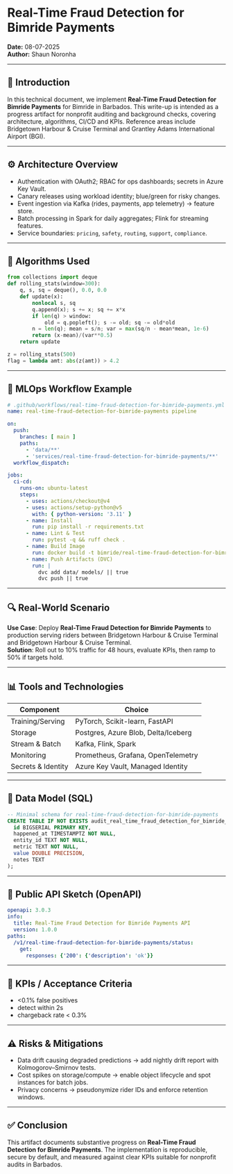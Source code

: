 # Real-Time Fraud Detection for Bimride Payments

**Date:** 08-07-2025  
**Author:** Shaun Noronha

---

## 🚀 Introduction

In this technical document, we implement **Real-Time Fraud Detection for Bimride Payments** for Bimride in Barbados.
This write-up is intended as a progress artifact for nonprofit auditing and background checks,
covering architecture, algorithms, CI/CD and KPIs. Reference areas include Bridgetown Harbour & Cruise Terminal and Grantley Adams International Airport (BGI).

---

## ⚙️ Architecture Overview

- Authentication with OAuth2; RBAC for ops dashboards; secrets in Azure Key Vault.
- Canary releases using workload identity; blue/green for risky changes.
- Event ingestion via Kafka (rides, payments, app telemetry) → feature store.
- Batch processing in Spark for daily aggregates; Flink for streaming features.
- Service boundaries: `pricing`, `safety`, `routing`, `support`, `compliance`.

---

## 🧠 Algorithms Used

```python
from collections import deque
def rolling_stats(window=300):
    q, s, sq = deque(), 0.0, 0.0
    def update(x):
        nonlocal s, sq
        q.append(x); s += x; sq += x*x
        if len(q) > window:
            old = q.popleft(); s -= old; sq -= old*old
        n = len(q); mean = s/n; var = max(sq/n - mean*mean, 1e-6)
        return (x-mean)/(var**0.5)
    return update

z = rolling_stats(500)
flag = lambda amt: abs(z(amt)) > 4.2
```

---

## 🔁 MLOps Workflow Example

```yaml
# .github/workflows/real-time-fraud-detection-for-bimride-payments.yml
name: real-time-fraud-detection-for-bimride-payments pipeline

on:
  push:
    branches: [ main ]
    paths:
      - 'data/**'
      - 'services/real-time-fraud-detection-for-bimride-payments/**'
  workflow_dispatch:

jobs:
  ci-cd:
    runs-on: ubuntu-latest
    steps:
      - uses: actions/checkout@v4
      - uses: actions/setup-python@v5
        with: { python-version: '3.11' }
      - name: Install
        run: pip install -r requirements.txt
      - name: Lint & Test
        run: pytest -q && ruff check .
      - name: Build Image
        run: docker build -t bimride/real-time-fraud-detection-for-bimride-payments:$GITHUB_SHA services/real-time-fraud-detection-for-bimride-payments
      - name: Push Artifacts (DVC)
        run: |
          dvc add data/ models/ || true
          dvc push || true
```

---

## 🔍 Real-World Scenario

**Use Case**: Deploy **Real-Time Fraud Detection for Bimride Payments** to production serving riders between Bridgetown Harbour & Cruise Terminal and Bridgetown Harbour & Cruise Terminal.  
**Solution**: Roll out to 10% traffic for 48 hours, evaluate KPIs, then ramp to 50% if targets hold.

---

## 📊 Tools and Technologies

| Component                | Choice                                      |
|-------------------------|----------------------------------------------|
| Training/Serving        | PyTorch, Scikit-learn, FastAPI               |
| Storage                 | Postgres, Azure Blob, Delta/Iceberg          |
| Stream & Batch          | Kafka, Flink, Spark                          |
| Monitoring              | Prometheus, Grafana, OpenTelemetry           |
| Secrets & Identity      | Azure Key Vault, Managed Identity            |

---

## 📐 Data Model (SQL)

```sql
-- Minimal schema for real-time-fraud-detection-for-bimride-payments
CREATE TABLE IF NOT EXISTS audit_real_time_fraud_detection_for_bimride_payments (
  id BIGSERIAL PRIMARY KEY,
  happened_at TIMESTAMPTZ NOT NULL,
  entity_id TEXT NOT NULL,
  metric TEXT NOT NULL,
  value DOUBLE PRECISION,
  notes TEXT
);
```

---

## 🔌 Public API Sketch (OpenAPI)

```yaml
openapi: 3.0.3
info:
  title: Real-Time Fraud Detection for Bimride Payments API
  version: 1.0.0
paths:
  /v1/real-time-fraud-detection-for-bimride-payments/status:
    get:
      responses: {'200': {'description': 'ok'}}
```

---

## 🎯 KPIs / Acceptance Criteria

- <0.1% false positives
- detect within 2s
- chargeback rate < 0.3%

---

## ⚠️ Risks & Mitigations

- Data drift causing degraded predictions → add nightly drift report with Kolmogorov–Smirnov tests.  
- Cost spikes on storage/compute → enable object lifecycle and spot instances for batch jobs.  
- Privacy concerns → pseudonymize rider IDs and enforce retention windows.

---

## ✅ Conclusion

This artifact documents substantive progress on **Real-Time Fraud Detection for Bimride Payments**. The implementation is reproducible,
secure by default, and measured against clear KPIs suitable for nonprofit audits in Barbados.
